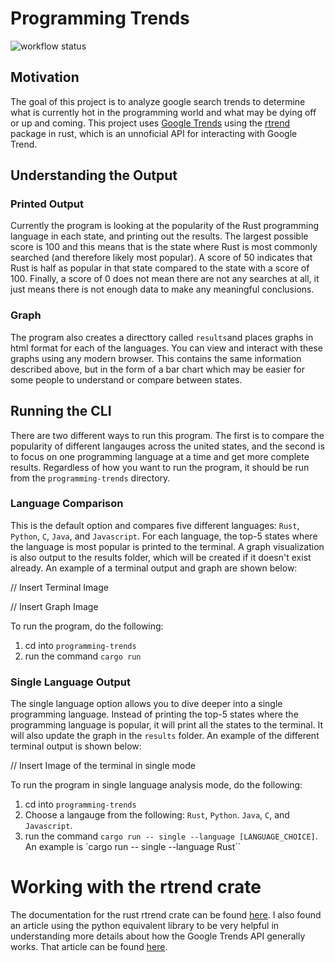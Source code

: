 # Programming Trends
![workflow status](https://github.com/brycewhit13/rust-miniprojects/actions/workflows/rust.yml/badge.svg)

## Motivation
The goal of this project is to analyze google search trends to determine what is currently hot in the programming world and what may be dying off or up and coming. This project uses [Google Trends](https://trends.google.com/trends/?geo=US) using the [rtrend](https://crates.io/crates/rtrend) package in rust, which is an unnoficial API for interacting with Google Trend.

## Understanding the Output
### Printed Output
Currently the program is looking at the popularity of the Rust programming language in each state, and printing out the results. The largest possible score is 100 and this means that is the state where Rust is most commonly searched (and therefore likely most popular). A score of 50 indicates that Rust is half as popular in that state compared to the state with a score of 100. Finally, a score of 0 does not mean there are not any searches at all, it just means there is not enough data to make any meaningful conclusions. 

### Graph
The program also creates a directtory called `results`and places graphs in html format for each of the languages. You can view and interact with these graphs using any modern browser. This contains the same information described above, but in the form of a bar chart which may be easier for some people to understand or compare between states. 

## Running the CLI
There are two different ways to run this program. The first is to compare the popularity of different langauges across the united states, and the second is to focus on one programming language at a time and get more complete results. Regardless of how you want to run the program, it should be run from the `programming-trends` directory.

### Language Comparison
This is the default option and compares five different languages: `Rust`, `Python`, `C`, `Java`, and `Javascript`. For each language, the top-5 states where the language is most popular is printed to the terminal. A graph visualization is also output to the results folder, which will be created if it doesn't exist already. An example of a terminal output and graph are shown below:

// Insert Terminal Image

// Insert Graph Image

To run the program, do the following:
1) cd into `programming-trends`
2) run the command `cargo run`

### Single Language Output
The single language option allows you to dive deeper into a single programming language. Instead of printing the top-5 states where the programming language is popular, it will print all the states to the terminal. It will also update the graph in the `results` folder. An example of the different terminal output is shown below:

// Insert Image of the terminal in single mode

To run the program in single language analysis mode, do the following:
1) cd into `programming-trends`
2) Choose a langauge from the following: `Rust`, `Python`. `Java`, `C`, and `Javascript`.
3) run the command `cargo run -- single --language [LANGUAGE_CHOICE]`. An example is `cargo run -- single --language Rust``

# Working with the rtrend crate
The documentation for the rust rtrend crate can be found [here](https://crates.io/crates/rtrend). I also found an article using the python equivalent library to be very helpful in understanding more details about how the Google Trends API generally works. That article can be found [here](https://towardsdatascience.com/google-trends-api-for-python-a84bc25db88f).
